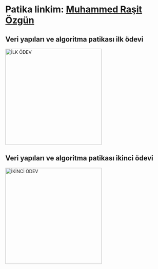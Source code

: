 # Patika linkim: [Muhammed Raşit Özgün](https://app.patika.dev/kebabrock)

## Veri yapıları ve algoritma patikası ilk ödevi

<img src="images/ders1" height="auto" width="300"  alt="İLK ÖDEV">

## Veri yapıları ve algoritma patikası ikinci ödevi

 <img src="images/ders2" height="auto" width="300"  alt="İKİNCİ ÖDEV">
